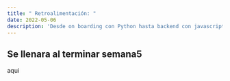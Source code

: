```yaml
---
title: " Retroalimentación: "
date: 2022-05-06
description: 'Desde on boarding con Python hasta backend con javascript (NodeJS)'
---
```



## Se llenara al terminar semana5
aqui
